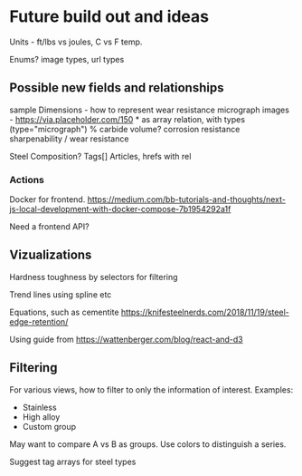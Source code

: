 # Future build out and ideas

Units - ft/lbs vs joules, C vs F temp.

Enums? image types, url types

## Possible new fields and relationships

sample
  Dimensions - how to represent
  wear resistance 
  micrograph images - https://via.placeholder.com/150
    * as array relation, with types (type="micrograph")
  % carbide volume?
  corrosion resistance
  sharpenability / wear resistance
  
Steel
  Composition?
  Tags[]
  Articles, hrefs with rel
 

### Actions

Docker for frontend. https://medium.com/bb-tutorials-and-thoughts/next-js-local-development-with-docker-compose-7b1954292a1f

Need a frontend API?

## Vizualizations

Hardness toughness by selectors for filtering

Trend lines using spline etc

Equations, such as cementite https://knifesteelnerds.com/2018/11/19/steel-edge-retention/

Using guide from https://wattenberger.com/blog/react-and-d3

## Filtering

For various views, how to filter to only the information of interest. Examples:
* Stainless
* High alloy
* Custom group

May want to compare A vs B as groups. Use colors to distinguish a series. 

Suggest tag arrays for steel types